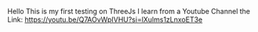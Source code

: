 Hello This is my first testing on ThreeJs
I learn from a Youtube Channel the Link: https://youtu.be/Q7AOvWpIVHU?si=lXulms1zLnxoET3e 
